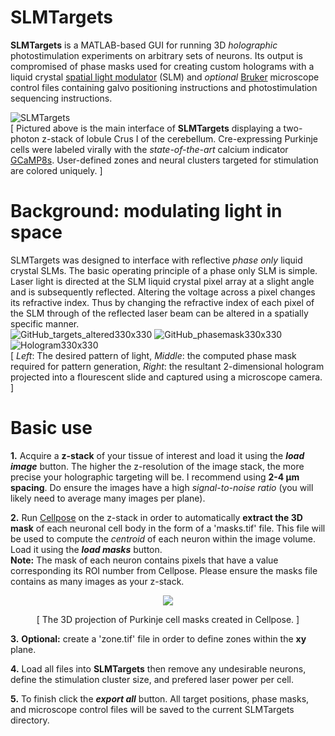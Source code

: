 # SLMTargets
**SLMTargets** is a MATLAB-based GUI for running 3D _holographic_ photostimulation experiments on arbitrary sets of neurons. Its output is compromised of  phase masks used for creating custom holograms with a liquid crystal [spatial light modulator](https://en.wikipedia.org/wiki/Spatial_light_modulator) (SLM) and _optional_ [Bruker](https://www.bruker.com/en/products-and-solutions/mr.html?gclid=Cj0KCQjwj7CZBhDHARIsAPPWv3dGf_KSiU_riwNS8jdjhhcRLIdNeDB6sLp11rB1zRIoYhl91VFGrkQaAqXSEALw_wcB) microscope control files containing galvo positioning instructions and photostimulation sequencing instructions.

![SLMTargets](https://user-images.githubusercontent.com/81040584/191542064-5f83f272-53fc-4393-b11a-1dc8494e90d4.gif)  
[ Pictured above is the main interface of **SLMTargets** displaying a two-photon z-stack of lobule Crus I of the cerebellum. Cre-expressing Purkinje cells were labeled virally with the _state-of-the-art_ calcium indicator [GCaMP8s](https://www.janelia.org/jgcamp8-calcium-indicators). User-defined zones and neural clusters targeted for stimulation are colored uniquely. ]
# Background: modulating light in space
SLMTargets was designed to interface with reflective _phase only_ liquid crystal SLMs. The basic operating principle of a phase only SLM is simple. Laser light is directed at the SLM liquid crystal pixel array at a slight angle and is subsequently reflected. Altering the voltage across a pixel changes its refractive index. Thus by changing the refractive index of each pixel of the SLM through  of the reflected laser beam can be altered in a spatially specific manner.    
![GitHub_targets_altered330x330](https://user-images.githubusercontent.com/81040584/191792073-db272860-1b16-4981-a57e-f8cebe329c62.jpg) ![GitHub_phasemask330x330](https://user-images.githubusercontent.com/81040584/191792586-14e15657-e8a8-4ea7-82f9-49685ef261e7.jpg) ![Hologram330x330](https://user-images.githubusercontent.com/81040584/191792614-04f39d4c-0ca3-4fa2-bd00-23b8c19f21c5.jpg)  
[ _Left_: The desired pattern of light, _Middle_: the computed phase mask required for pattern generation, _Right_: the resultant 2-dimensional hologram projected into a flourescent slide and captured using a microscope camera. ]
# Basic use
**1.** Acquire a **z-stack** of your tissue of interest and load it using the **_load image_** button. The higher the z-resolution of the image stack, the more precise your holographic targeting will be. I recommend using **2-4 µm spacing**. Do ensure the images have a high _signal-to-noise ratio_ (you will likely need to average many images per plane).  

**2.** Run [Cellpose](https://github.com/MouseLand/cellpose) on the z-stack in order to automatically **extract the 3D mask** of each neuronal cell body in the form of a 'masks.tif' file. This file will be used to compute the _centroid_ of each neuron within the image volume. Load it using the **_load masks_** button.  
**Note:** The mask of each neuron contains pixels that have a value corresponding its ROI number from Cellpose. Please ensure the masks file contains as many images as your z-stack.  
            
<p align="center">
  <img src="https://user-images.githubusercontent.com/81040584/191570971-2d93cfdc-04a0-47f9-8645-fdbd26b1efa8.gif"/>
</p>
<p align="center">
[ The 3D projection of Purkinje cell masks created in Cellpose. ]
</p>

**3.** **Optional:** create a 'zone.tif' file in order to define zones within the **xy** plane.  

**4.** Load all files into **SLMTargets** then remove any undesirable neurons, define the stimulation cluster size, and prefered laser power per cell.  

**5.** To finish click the **_export all_** button. All target positions, phase masks, and microscope control files will be saved to the current SLMTargets directory.



